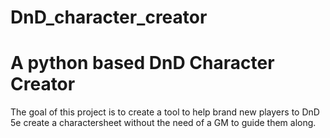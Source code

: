 # DnD_character_creator
A python based DnD Character Creator
==================================================
The goal of this project is to create a tool to help brand new players to DnD 5e create a charactersheet without the need of a GM to guide them along.
